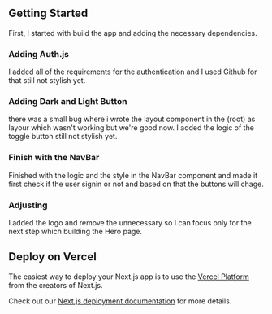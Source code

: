 ## Getting Started

First, I started with build the app and adding the necessary dependencies.


### Adding Auth.js

I added all of the requirements for the authentication and I used Github for that still not stylish yet.

### Adding Dark and Light Button

there was a small bug where i wrote the layout component in the (root) as layour which wasn't working but we're good now.
I added the logic of the toggle button still not stylish yet.

### Finish with the NavBar

Finished with the logic and the style in the NavBar component and made it first check if the user signin or not and based on that the buttons will chage.

### Adjusting

I added the logo and remove the unnecessary so I can focus only for the next step which building the Hero page.

## Deploy on Vercel

The easiest way to deploy your Next.js app is to use the [Vercel Platform](https://vercel.com/new?utm_medium=default-template&filter=next.js&utm_source=create-next-app&utm_campaign=create-next-app-readme) from the creators of Next.js.

Check out our [Next.js deployment documentation](https://nextjs.org/docs/app/building-your-application/deploying) for more details.
